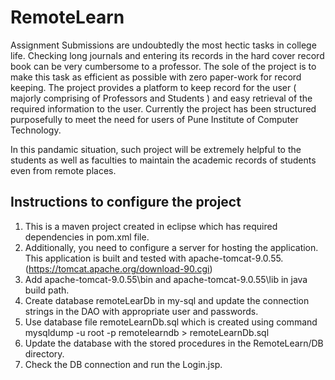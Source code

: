 # RemoteLearn
Assignment Submissions are undoubtedly the most hectic tasks in college life. Checking long  journals and entering its records in the hard cover record book can be very cumbersome to a professor.  The sole of the project is to make this task as efficient as possible with zero paper-work for record keeping. The project provides a platform to keep record for the user ( majorly comprising of Professors and Students ) and easy retrieval of the required information to the user.  Currently the project has been structured purposefully to meet the need for  users of Pune Institute of Computer Technology.

In this pandamic situation, such project will be extremely helpful to the students as well as faculties to maintain the academic records of students even from remote places.

## Instructions to configure the project
1. This is a maven project created in eclipse which has required dependencies in pom.xml file.
2. Additionally, you need to configure a server for hosting the application. This application is built and tested with apache-tomcat-9.0.55. (https://tomcat.apache.org/download-90.cgi)
3. Add apache-tomcat-9.0.55\bin and apache-tomcat-9.0.55\lib in java build path.
4. Create database remoteLearDb in my-sql and update the connection strings in the DAO with appropriate user and passwords.
5. Use database file remoteLearnDb.sql which is created using command mysqldump -u root -p remotelearndb > remoteLearnDb.sql 
6. Update the database with the stored procedures in the RemoteLearn/DB directory.
7. Check the DB connection and run the Login.jsp.
